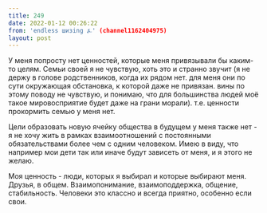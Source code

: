 ```yaml
---
title: 249
date: 2022-01-12 00:26:22
from: 'endless шизing ⍼' (channel1162404975)
layout: post
---
```


У меня попросту нет ценностей, которые меня привязывали бы каким-то целям. Семьи своей я не чувствую, хоть это и странно звучит (я не держу в голове родственников, когда их рядом нет. для меня они по сути окружающая обстановка, к которой даже не привязан. вины по этому поводу не чувствую, и понимаю, что для большинства людей моё такое мировосприятие будет даже на грани морали). т.е. ценности прокормить семью у меня нет. 

Цели образовать новую ячейку общества в будущем у меня также нет - я не хочу жить в рамках взаимоотношений с постоянными обязательствами более чем с одним человеком. Имею в виду, что например мои дети так или иначе будут зависеть от меня, и я этого не желаю. 

Моя ценность - люди, которых я выбирал и которые выбирают меня. Друзья, в общем. Взаимопонимание, взаимоподдержка, общение, стабильность. Человеки это классно и всегда приятно, особенно если свои.
